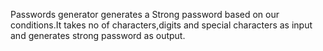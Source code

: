 Passwords generator generates a Strong password based on our conditions.It takes no of characters,digits and special characters as input and generates strong password as output.
